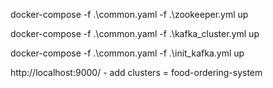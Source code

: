 docker-compose -f .\common.yaml -f .\zookeeper.yml up

docker-compose -f .\common.yaml -f .\kafka_cluster.yml up

docker-compose -f .\common.yaml -f .\init_kafka.yml up


http://localhost:9000/ 
    - add clusters = food-ordering-system